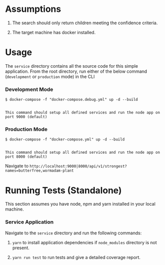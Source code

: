 # Assumptions

1. The search should only return children meeting the confidence criteria.

2. The target machine has docker installed.


# Usage

The `service` directory contains all the source code for this simple application. From the root directory, run either of the below command (`development` or `production` mode) in the CLI

### Development Mode
```
$ docker-compose -f "docker-compose.debug.yml" up -d --build


This command should setup all defined services and run the node app on port 9000 (default)
```

### Production Mode
```
$ docker-compose -f "docker-compose.yml" up -d --build


This command should setup all defined services and run the node app on port 8000 (default)
```

Navigate to `http://localhost:9000|8000/api/v1/strongest?names=butterfree,wormadam-plant`


# Running Tests (Standalone)

This section assumes you have node, npm and yarn installed in your local machine.


### Service Application

Navigate to the `service` directory and run the following commands:

1. `yarn` to install application dependencies if `node_modules` directory is not present.

2. `yarn run test` to run tests and give a detailed coverage report.
